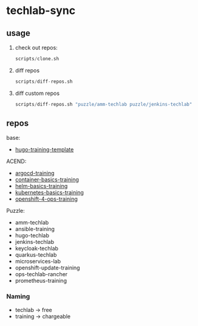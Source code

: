 # techlab-sync

## usage

1. check out repos:

   ```s
   scripts/clone.sh
   ```

1. diff repos

   ```s
   scripts/diff-repos.sh
   ```

1. diff custom repos

   ```s
   scripts/diff-repos.sh "puzzle/amm-techlab puzzle/jenkins-techlab"
   ```

## repos

base:

* [hugo-training-template](https://github.com/acend/hugo-training-template)

ACEND:

* [argocd-training](https://github.com/acend/argocd-training)
* [container-basics-training](https://github.com/acend/container-basics-training)
* [helm-basics-training](https://github.com/acend/helm-basics-training)
* [kubernetes-basics-training](https://github.com/acend/kubernetes-basics-training)
* [openshift-4-ops-training](https://github.com/acend/openshift-4-ops-training)

Puzzle:

* amm-techlab
* ansible-training
* hugo-techlab
* jenkins-techlab
* keycloak-techlab
* quarkus-techlab
* microservices-lab
* openshift-update-training
* ops-techlab-rancher
* prometheus-training

### Naming

* techlab -> free
* training -> chargeable
